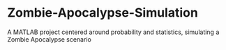 # Zombie-Apocalypse-Simulation
A MATLAB project centered around probability and statistics, simulating a Zombie Apocalypse scenario 
